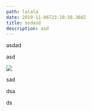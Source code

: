 ```yaml
---
path: lalala
date: 2019-11-06T23:10:58.360Z
title: asdasd
description: asd
---
```

asdad

asd 

![](/assets/index.jpeg)

sad

dsa

ds
